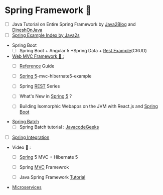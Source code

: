 # Spring Framework :high_brightness:
- [ ] Java Tutorial on Entire Spring Framework by [Java2Blog](https://java2blog.com/introduction-to-spring-framework/) and [DineshOnJava](https://www.dineshonjava.com/)
- [ ] [Spring Example Index by Java2s](http://www.java2s.com/Code/Java/Spring/)

+ Spring Boot
  - [ ] Spring Boot + Angular 5 +Spring Data + [Rest Example](http://www.devglan.com/spring-boot/spring-boot-angular-example;jsessionid=ECD175315367526DF5DE787C8B4FC094)(CRUD)

+ [Web MVC Framework :green_book: :](#)
  - [ ] [Reference](https://docs.spring.io/spring-framework/docs/5.0.0.M1/spring-framework-reference/html/mvc.html) Guide
  - [ ] [Spring 5](https://howtodoinjava.com/spring5/webmvc/spring5-mvc-hibernate5-example/)-mvc-hibernate5-example

  - [ ] Spring [REST](http://www.baeldung.com/rest-with-spring-series/) Series
  - [ ] What's New in [Spring 5](https://www.ibm.com/developerworks/library/j-whats-new-in-spring-framework-5-theedom/) ?
  - [ ] Building Isomorphic Webapps on the JVM with React.js and [Spring Boot](http://winterbe.com/posts/2015/02/16/isomorphic-react-webapps-on-the-jvm/)

+ [Spring Batch](#)
  - [ ] Spring Batch tutorial : [JavacodeGeeks](https://www.javacodegeeks.com/2015/03/spring-batch-tutorial.html)

- [ ] [Spring Integration](https://github.com/adhikariaman01/BookmarkSiteList/blob/master/MyBookmarkedLink/Spring/SpringIntegration.md)   

+ Video :movie_camera: :
  - [ ] [Spring](https://www.youtube.com/watch?v=x74xoMjfOjs) 5 MVC + Hibernate 5
  - [ ] Spring [MVC](https://www.youtube.com/playlist?list=PLnQBGpefeAlvPe_Z2Y_Z7tmuuK4WRNuos) Framewrok
  - [ ] Java Spring Framework [Tutorial](https://www.youtube.com/playlist?list=PL3ARE_tY1e5Nj-X2pfcAnIC0frB-yDVon)


+ [Microservices](https://github.com/adhikariaman01/BookmarkSiteList/blob/master/MyBookmarkedLink/Microservices/README.md)

